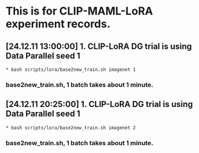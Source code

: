 # This is for CLIP-MAML-LoRA experiment records.
## [24.12.11 13:00:00] 1. CLIP-LoRA DG trial is using Data Parallel seed 1
    * bash scripts/lora/base2new_train.sh imagenet 1
### base2new_train.sh, 1 batch takes about 1 minute.
## [24.12.11 20:25:00] 1. CLIP-LoRA DG trial is using Data Parallel seed 1
    * bash scripts/lora/base2new_train.sh imagenet 2
### base2new_train.sh, 1 batch takes about 1 minute.